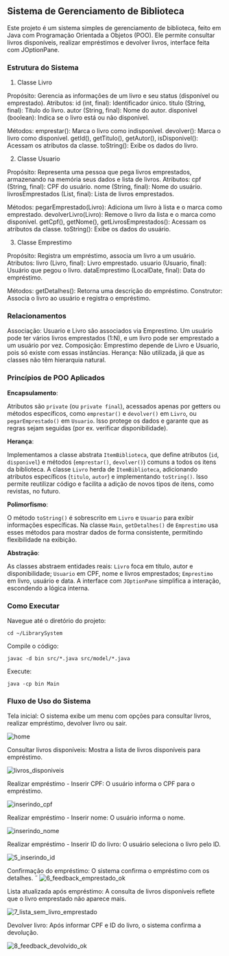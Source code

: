 ## Sistema de Gerenciamento de Biblioteca

Este projeto é um sistema simples de gerenciamento de biblioteca, feito em Java com Programação Orientada a Objetos (POO). Ele permite consultar livros disponíveis, realizar empréstimos e devolver livros, interface feita com JOptionPane.

### Estrutura do Sistema

1. Classe Livro

Propósito: Gerencia as informações de um livro e seu status (disponível ou emprestado).
Atributos:
id (int, final): Identificador único.
titulo (String, final): Título do livro.
autor (String, final): Nome do autor.
disponivel (boolean): Indica se o livro está ou não disponível.

Métodos:
emprestar(): Marca o livro como indisponível.
devolver(): Marca o livro como disponível.
getId(), getTitulo(), getAutor(), isDisponivel(): Acessam os atributos da classe.
toString(): Exibe os dados do livro.

2. Classe Usuario

Propósito: Representa uma pessoa que pega livros emprestados, armazenando na memória seus dados e lista de livros.
Atributos:
cpf (String, final): CPF do usuário.
nome (String, final): Nome do usuário.
livrosEmprestados (List, final): Lista de livros emprestados.

Métodos:
pegarEmprestado(Livro): Adiciona um livro à lista e o marca como emprestado.
devolverLivro(Livro): Remove o livro da lista e o marca como disponível.
getCpf(), getNome(), getLivrosEmprestados(): Acessam os atributos da classe.
toString(): Exibe os dados do usuário.

3. Classe Emprestimo

Propósito: Registra um empréstimo, associa um livro a um usuário.
Atributos:
livro (Livro, final): Livro emprestado.
usuario (Usuario, final): Usuário que pegou o livro.
dataEmprestimo (LocalDate, final): Data do empréstimo.

Métodos:
getDetalhes(): Retorna uma descrição do empréstimo.
Construtor: Associa o livro ao usuário e registra o empréstimo.

### Relacionamentos

Associação: Usuario e Livro são associados via Emprestimo. Um usuário pode ter vários livros emprestados (1:N), e um livro pode ser emprestado a um usuário por vez.
Composição: Emprestimo depende de Livro e Usuario, pois só existe com essas instâncias.
Herança: Não utilizada, já que as classes não têm hierarquia natural.


### Princípios de POO Aplicados

**Encapsulamento**:

Atributos são `private` (ou `private final`), acessados apenas por getters ou métodos específicos, como `emprestar()` e `devolver()` em `Livro`, ou `pegarEmprestado()` em `Usuario`. Isso protege os dados e garante que as regras sejam seguidas (por ex. verificar disponibilidade).

**Herança**:

Implementamos a classe abstrata `ItemBiblioteca`, que define atributos (`id`, `disponivel`) e métodos (`emprestar()`, `devolver()`) comuns a todos os itens da biblioteca. A classe `Livro` herda de `ItemBiblioteca`, adicionando atributos específicos (`titulo`, `autor`) e implementando `toString()`. Isso permite reutilizar código e facilita a adição de novos tipos de itens, como revistas, no futuro.

**Polimorfismo**:

O método `toString()` é sobrescrito em `Livro` e `Usuario` para exibir informações específicas. Na classe `Main`, `getDetalhes()` de `Emprestimo` usa esses métodos para mostrar dados de forma consistente, permitindo flexibilidade na exibição.

**Abstração**:

As classes abstraem entidades reais: `Livro` foca em título, autor e disponibilidade; `Usuario` em CPF, nome e livros emprestados; `Emprestimo` em livro, usuário e data. A interface com `JOptionPane` simplifica a interação, escondendo a lógica interna.


### Como Executar

Navegue até o diretório do projeto:

```
cd ~/LibrarySystem
```

Compile o código:

```
javac -d bin src/*.java src/model/*.java
```

Execute:

```
java -cp bin Main
```

### Fluxo de Uso do Sistema

Tela inicial: O sistema exibe um menu com opções para consultar livros, realizar empréstimo, devolver livro ou sair.

![home](prints/1_home.png)

Consultar livros disponíveis: Mostra a lista de livros disponíveis para empréstimo.

![livros_disponiveis](prints/2_livros_disponiveis.png)

Realizar empréstimo - Inserir CPF: O usuário informa o CPF para o empréstimo.

![inserindo_cpf](prints/3_inserindo_cpf.png)

Realizar empréstimo - Inserir nome: O usuário informa o nome.

![inserindo_nome](prints/4_inserindo_nome.png)

Realizar empréstimo - Inserir ID do livro: O usuário seleciona o livro pelo ID.

![5_inserindo_id](prints/5_inserindo_id.png)

Confirmação do empréstimo: O sistema confirma o empréstimo com os detalhes.
˝
![6_feedback_emprestado_ok](prints/6_feedback_emprestado_ok.png)

Lista atualizada após empréstimo: A consulta de livros disponíveis reflete que o livro emprestado não aparece mais.

![7_lista_sem_livro_emprestado](prints/7_lista_sem_livro_emprestado.png)

Devolver livro: Após informar CPF e ID do livro, o sistema confirma a devolução.

![8_feedback_devolvido_ok](prints/8_feedback_devolvido_ok.png)
